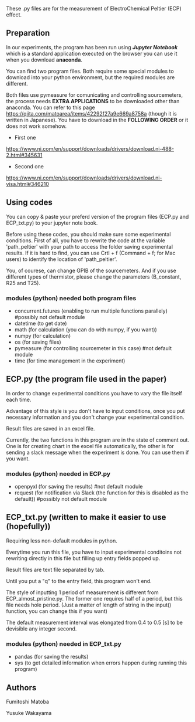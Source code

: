 These .py files are for the measurement of ElectroChemical Peltier (ECP) effect.

## Preparation

In our experiments, the program has been run using ***Jupyter Notebook*** which is a standard application executed on the browser you can use it when you download **anaconda**.

You can find two program files. Both require some special modules to download into your python environment, but the required modules are different.

Both files use pymeasure for comunicating and controlling sourcemeters, the process needs **EXTRA APPLICATIONS** to be downloaded other than anaconda. You can refer to this page https://qiita.com/matoarea/items/42292f27a9e669a8758a (though it is written in Japanese). You have to download in the **FOLLOWING ORDER** or it does not work somehow.
- First one

https://www.ni.com/en/support/downloads/drivers/download.ni-488-2.html#345631

- Second one

https://www.ni.com/en/support/downloads/drivers/download.ni-visa.html#346210


## Using codes

You can copy & paste your preferd version of the program files (ECP.py and ECP_txt.py) to your jupyter note book.

Before using these codes, you should make sure some experimental conditions. First of all, you have to rewrite the code at the variable 'path_peltier' with your path to access the folder saving experimental results. If it is hard to find, you can use Crtl + f (Command + f; for Mac users) to identify the location of 'path_peltier'.

You, of courese, can change GPIB of the sourcemeters. And if you use different types of thermistor, please change the parameters (B_constant, R25 and T25).

### modules (python) needed both program files 
- concurrent.futures (enabling to run multiple functions parallely) #possibly not default module
- datetime (to get date)
- math (for calculation (you can do with numpy, if you want))
- numpy (for calculation)
- os (for saving files)
- pymeasure (for controlling sourcemeter in this case) #not default module
- time (for time management in the experiment)



## ECP.py (the program file used in the paper)

In order to change experimental conditions you have to vary the file itself each time.

Advantage of this style is you don't have to input conditions, once you put necessary information and you don't change your experimental condition.

Result files are saved in an excel file.

Currently, the two functions in this program are in the state of comment out. One is for creating chart in the excel file automatically, the other is for sending a slack message when the experiment is done.
You can use them if you want.

### modules (python) needed in ECP.py
- openpyxl (for saving the results) #not default module
- request (for notification via Slack (the function for this is disabled as the default)) #possibly not default module


## ECP_txt.py (written to make it easier to use (hopefully))

Requiring less non-default modules in python. 

Everytime you run this file, you have to input experimental conditoins not rewriting directly in this file but filling up entry fields popped up.

Result files are text file separated by tab.

Until you put a "q" to the entry field, this program won't end.

The style of inputting 1 period of measurement is different from ECP_almost_pristine.py. The former one requires half of a period, but this file needs hole period. (Just a matter of length of string in the input() function, you can change this if you want)

The default measurement interval was elongated from 0.4 to 0.5 [s] to be devisible any integer second.

### modules (python) needed in ECP_txt.py
- pandas (for saving the results)
- sys (to get detailed information when errors happen during running this program)

## Authors
Fumitoshi Matoba

Yusuke Wakayama
